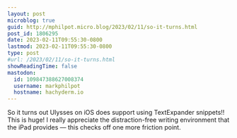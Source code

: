 ```yaml
---
layout: post
microblog: true
guid: http://mphilpot.micro.blog/2023/02/11/so-it-turns.html
post_id: 1806295
date: 2023-02-11T09:55:30-0800
lastmod: 2023-02-11T09:55:30-0800
type: post
#url: /2023/02/11/so-it-turns.html
showReadingTime: false
mastodon:
  id: 109847388627008374
  username: markphilpot
  hostname: hachyderm.io
---
```

So it turns out Ulysses on iOS does support using TextExpander snippets!! This is huge! I really appreciate the distraction-free writing environment that the iPad provides — this checks off one more friction point.

